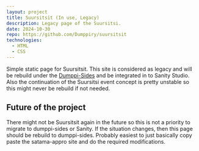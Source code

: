 ```yaml
---
layout: project
title: Suursitsit (In use, Legacy)
description: Legacy page of the Suursitsi.
date: 2024-10-30
repo: https://github.com/Dumppiry/suursitsit
technologies:
  - HTML
  - CSS
---
```


Simple static page for Suursitsit. This site is considered as legacy and will be rebuild under the [Dumppi-Sides](./dumppi-sides.html) and be integrated in to Sanity Studio. Also the continuation of the Suursitsi event concept is pretty unstable so this might never be rebuild if not needed.

## Future of the project

There might not be Suursitsit again in the future so this is not a priority to migrate to dumppi-sides or Sanity. If the situation changes, then this page should be rebuild to dumppi-sides. Probably easiest to just basically copy paste the satama-appro site and do the required modifications.
